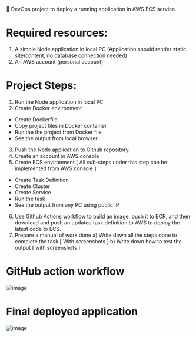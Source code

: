 :large_blue_circle: DevOps project to deploy a running application in AWS ECS service.

# Required resources:
1. A simple Node application in local PC (Application should render static site/content, no
database connection needed)
2. An AWS account (personal account)

# Project Steps:
1. Run the Node application in local PC
2. Create Docker environment
  - Create Dockerfile
  - Copy project files in Docker container
  - Run the the project from Docker file
  - See the output from local browser
3. Push the Node application to Github repository.
4. Create an account in AWS console
5. Create ECS environment [ All sub-steps under this step can be implemented from AWS
  console ]
  - Create Task Definition
  - Create Cluster
  - Create Service
  - Run the task
  - See the output from any PC using public IP
6. Use Github Actions workflow to build an image, push it to ECR, and then download and
push an updated task definition to AWS to deploy the latest code to ECS.
7. Prepare a manual of work done
  a) Write down all the steps done to complete the task [ With screenshots ]
  b) Write down how to test the output [ with screenshots ]

# GitHub action workflow

![image](https://user-images.githubusercontent.com/70535896/225723016-717ef34e-5228-4bd0-af8e-ffe6f75f7696.png)

# Final deployed application

![image](https://user-images.githubusercontent.com/70535896/225723300-db51dac3-f8ee-451a-ac9b-08309ed6e238.png)
